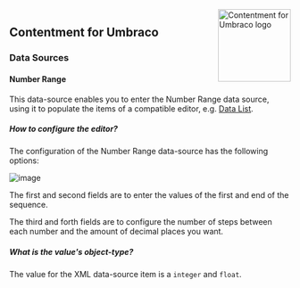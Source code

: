 <img src="../assets/img/logo.png" alt="Contentment for Umbraco logo" title="A state of Umbraco happiness." height="130" align="right">

## Contentment for Umbraco

### Data Sources


#### Number Range

This data-source enables you to enter the Number Range data source, using it to populate the items of a compatible editor, e.g. [Data List](../editors/data-list.md).


##### How to configure the editor?

The configuration of the Number Range data-source has the following options:

![image](https://user-images.githubusercontent.com/85704521/157073520-84829cba-d469-45a9-b7f4-8dec4a211766.png)

The first  and second fields are to enter the values of the first and end of the sequence.

The third and forth fields are to configure the number of steps between each number and the amount of decimal places you want.

##### What is the value's object-type?

The value for the XML data-source item is a `integer` and `float`.

